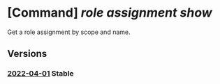 # [Command] _role assignment show_

Get a role assignment by scope and name.

## Versions

### [2022-04-01](/Resources/mgmt-plane/L3tzY29wZX0vcHJvdmlkZXJzL21pY3Jvc29mdC5hdXRob3JpemF0aW9uL3JvbGVhc3NpZ25tZW50cy97fQ==/2022-04-01.xml) **Stable**

<!-- mgmt-plane /{scope}/providers/microsoft.authorization/roleassignments/{} 2022-04-01 -->
